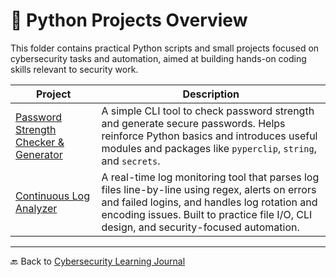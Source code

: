 # 🐍 Python Projects Overview

This folder contains practical Python scripts and small projects focused on cybersecurity tasks and automation, aimed at building hands-on coding skills relevant to security work.

| Project | Description |
|---------|-------------|
| [Password Strength Checker & Generator](password-strength-checker-and-generator/README.md) | A simple CLI tool to check password strength and generate secure passwords. Helps reinforce Python basics and introduces useful modules and packages like `pyperclip`, `string`, and `secrets`. |
| [Continuous Log Analyzer](continuous-log-analyzer/README.md) | A real-time log monitoring tool that parses log files line-by-line using regex, alerts on errors and failed logins, and handles log rotation and encoding issues. Built to practice file I/O, CLI design, and security-focused automation. |

---

🔙 Back to [Cybersecurity Learning Journal](../README.md)
